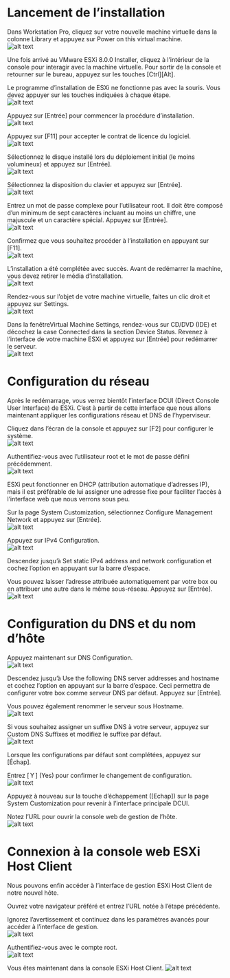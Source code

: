 # Lancement de l’installation

 Dans Workstation Pro, cliquez sur votre nouvelle machine virtuelle dans la colonne Library et appuyez sur Power on this virtual machine.  
![alt text](images/03EI35b.png)  

 Une fois arrivé au VMware ESXi 8.0.0 Installer, cliquez à l’intérieur de la console pour interagir avec la machine virtuelle. Pour sortir de la console et retourner sur le bureau, appuyez sur les touches [Ctrl][Alt].  

Le programme d’installation de ESXi ne fonctionne pas avec la souris. Vous devez appuyer sur les touches indiquées à chaque étape.  
![alt text](images/03EI44.png)  

 Appuyez sur [Entrée] pour commencer la procédure d’installation.  
![alt text](images/03EI45.png)  

 Appuyez sur [F11] pour accepter le contrat de licence du logiciel.  
![alt text](images/03EI46.png)  

 Sélectionnez le disque installé lors du déploiement initial (le moins volumineux) et appuyez sur [Entrée].  
![alt text](images/03EI47.png)  

 Sélectionnez la disposition du clavier et appuyez sur [Entrée].  
![alt text](images/03EI48.png)  

 Entrez un mot de passe complexe pour l’utilisateur root. Il doit être composé d’un minimum de sept caractères incluant au moins un chiffre, une majuscule et un caractère spécial. Appuyez sur [Entrée].  
![alt text](images/03EI49.png)  

 Confirmez que vous souhaitez procéder à l’installation en appuyant sur [F11].  
![alt text](images/03EI50.png)  

L’installation a été complétée avec succès. Avant de redémarrer la machine, vous devez retirer le média d’installation.  
![alt text](images/03EI51.png)  

 Rendez-vous sur l’objet de votre machine virtuelle, faites un clic droit et appuyez sur Settings.  
![alt text](images/03EI52.png)  

 Dans la fenêtreVirtual Machine Settings, rendez-vous sur CD/DVD (IDE) et décochez la case Connected dans la section Device Status. Revenez à l’interface de votre machine ESXi et appuyez sur [Entrée] pour redémarrer le serveur.  
![alt text](images/03EI53.png)  
# Configuration du réseau

Après le redémarrage, vous verrez bientôt l’interface DCUI (Direct Console User Interface) de ESXi. C’est à partir de cette interface que nous allons maintenant appliquer les configurations réseau et DNS de l’hyperviseur.  

 Cliquez dans l’écran de la console et appuyez sur [F2] pour configurer le système.  
![alt text](images/03EI54.png)  

 Authentifiez-vous avec l’utilisateur root et le mot de passe défini précédemment.  
![alt text](images/03EI55.png)  

ESXi peut fonctionner en DHCP (attribution automatique d’adresses IP), mais il est préférable de lui assigner une adresse fixe pour faciliter l’accès à l’interface web que nous verrons sous peu.  

 Sur la page System Customization, sélectionnez Configure Management Network et appuyez sur [Entrée].  
![alt text](images/03EI56.png)  

 Appuyez sur IPv4 Configuration.  
![alt text](images/03EI57.png)  

 Descendez jusqu’à Set static IPv4 address and network configuration et cochez l’option en appuyant sur la barre d’espace.  

 Vous pouvez laisser l’adresse attribuée automatiquement par votre box ou en attribuer une autre dans le même sous-réseau. Appuyez sur [Entrée].  
![alt text](images/03EI58.png)  
# Configuration du DNS et du nom d’hôte

 Appuyez maintenant sur DNS Configuration.  
![alt text](images/03EI59.png)  

 Descendez jusqu’à Use the following DNS server addresses and hostname et cochez l’option en appuyant sur la barre d’espace. Ceci permettra de configurer votre box comme serveur DNS par défaut. Appuyez sur [Entrée].  

Vous pouvez également renommer le serveur sous Hostname.  
![alt text](images/03EI60.png)  

 Si vous souhaitez assigner un suffixe DNS à votre serveur, appuyez sur Custom DNS Suffixes et modifiez le suffixe par défaut.  
![alt text](images/03EI61.png)  

 Lorsque les configurations par défaut sont complétées, appuyez sur [Échap].  

 Entrez [ Y ] (Yes) pour confirmer le changement de configuration.  
![alt text](images/03EI62.png)  

 Appuyez à nouveau sur la touche d’échappement ([Echap]) sur la page System Customization pour revenir à l’interface principale DCUI.  

 Notez l’URL pour ouvrir la console web de gestion de l’hôte.  
![alt text](images/03EI63.png)  
# Connexion à la console web ESXi Host Client

Nous pouvons enfin accéder à l’interface de gestion ESXi Host Client de notre nouvel hôte.  

 Ouvrez votre navigateur préféré et entrez l’URL notée à l’étape précédente.  

 Ignorez l’avertissement et continuez dans les paramètres avancés pour accéder à l’interface de gestion.  
![alt text](images/03EI64.png)  

 Authentifiez-vous avec le compte root.  
![alt text](images/03EI65.png)  

 Vous êtes maintenant dans la console ESXi Host Client. 
![alt text](images/03EI66.png)  
